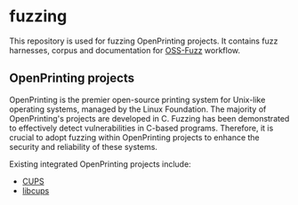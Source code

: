 # fuzzing
This repository is used for fuzzing OpenPrinting projects. It contains fuzz harnesses, corpus and documentation for [OSS-Fuzz](https://github.com/google/oss-fuzz) workflow. 

## OpenPrinting projects

OpenPrinting is the premier open-source printing system for Unix-like operating systems, managed by the Linux Foundation. The majority of OpenPrinting's projects are developed in C. Fuzzing has been demonstrated to effectively detect vulnerabilities in C-based programs. Therefore, it is crucial to adopt fuzzing within OpenPrinting projects to enhance the security and reliability of these systems.

Existing integrated OpenPrinting projects include:

+ [CUPS](https://github.com/OpenPrinting/cups)
+ [libcups](https://github.com/OpenPrinting/libcups)